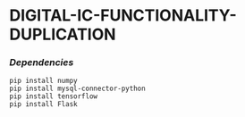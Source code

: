 # DIGITAL-IC-FUNCTIONALITY-DUPLICATION
### _Dependencies_ 
```
pip install numpy
pip install mysql-connector-python
pip install tensorflow
pip install Flask
```

